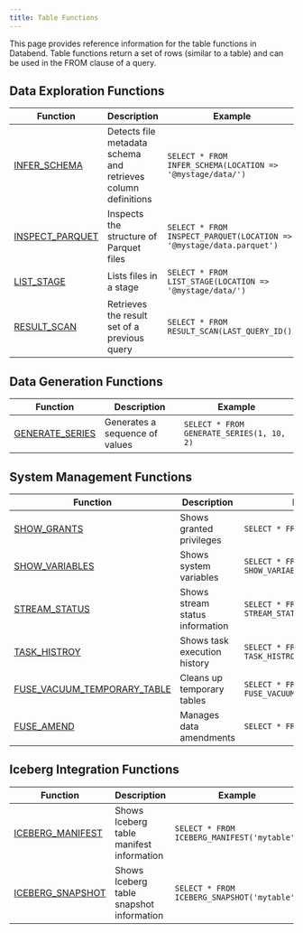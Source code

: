 ```yaml
---
title: Table Functions
---
```


This page provides reference information for the table functions in Databend. Table functions return a set of rows (similar to a table) and can be used in the FROM clause of a query.

## Data Exploration Functions

| Function | Description | Example |
|----------|-------------|--------|
| [INFER_SCHEMA](./01-infer-schema.md) | Detects file metadata schema and retrieves column definitions | `SELECT * FROM INFER_SCHEMA(LOCATION => '@mystage/data/')` |
| [INSPECT_PARQUET](./02-inspect-parquet.md) | Inspects the structure of Parquet files | `SELECT * FROM INSPECT_PARQUET(LOCATION => '@mystage/data.parquet')` |
| [LIST_STAGE](./03-list-stage.md) | Lists files in a stage | `SELECT * FROM LIST_STAGE(LOCATION => '@mystage/data/')` |
| [RESULT_SCAN](./result-scan.md) | Retrieves the result set of a previous query | `SELECT * FROM RESULT_SCAN(LAST_QUERY_ID())` |

## Data Generation Functions

| Function | Description | Example |
|----------|-------------|--------|
| [GENERATE_SERIES](./05-generate-series.md) | Generates a sequence of values | `SELECT * FROM GENERATE_SERIES(1, 10, 2)` |

## System Management Functions

| Function | Description | Example |
|----------|-------------|--------|
| [SHOW_GRANTS](./show-grants.md) | Shows granted privileges | `SELECT * FROM SHOW_GRANTS()` |
| [SHOW_VARIABLES](./show-variables.md) | Shows system variables | `SELECT * FROM SHOW_VARIABLES()` |
| [STREAM_STATUS](./stream-status.md) | Shows stream status information | `SELECT * FROM STREAM_STATUS('mystream')` |
| [TASK_HISTROY](./task_histroy.md) | Shows task execution history | `SELECT * FROM TASK_HISTROY('mytask')` |
| [FUSE_VACUUM_TEMPORARY_TABLE](./fuse-vacuum-temporary-table.md) | Cleans up temporary tables | `SELECT * FROM FUSE_VACUUM_TEMPORARY_TABLE()` |
| [FUSE_AMEND](./fuse-amend.md) | Manages data amendments | `SELECT * FROM FUSE_AMEND()` |

## Iceberg Integration Functions

| Function | Description | Example |
|----------|-------------|--------|
| [ICEBERG_MANIFEST](iceberg-manifest) | Shows Iceberg table manifest information | `SELECT * FROM ICEBERG_MANIFEST('mytable')` |
| [ICEBERG_SNAPSHOT](iceberg-snapshot) | Shows Iceberg table snapshot information | `SELECT * FROM ICEBERG_SNAPSHOT('mytable')` |
